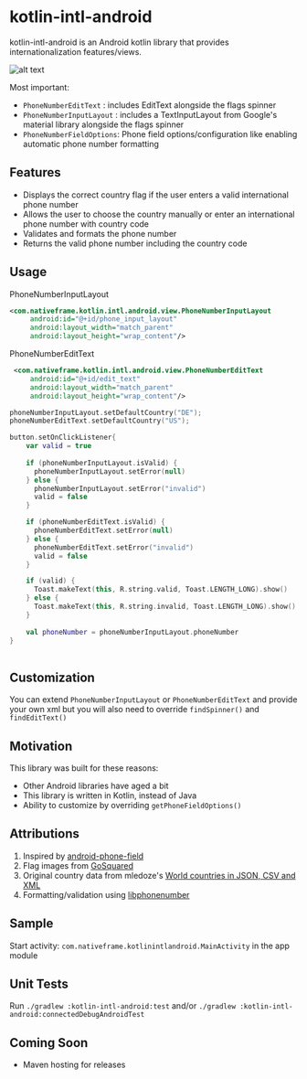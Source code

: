 kotlin-intl-android
===================

kotlin-intl-android is an Android kotlin library that provides internationalization features/views.

![alt text](https://firebasestorage.googleapis.com/v0/b/images-de159.appspot.com/o/kotlin-intl-android-sample.gif?alt=media&token=edaa9b0a-73a8-4cc3-acba-426cc63ab94d "Sample")

Most important:

 * `PhoneNumberEditText` : includes EditText alongside the flags spinner
 * `PhoneNumberInputLayout` : includes a TextInputLayout from Google's material library alongside the flags spinner 
 * `PhoneNumberFieldOptions`: Phone field options/configuration like enabling automatic phone number formatting
 
## Features
 
 * Displays the correct country flag if the user enters a valid international phone number
 * Allows the user to choose the country manually or enter an international phone number with country code
 * Validates and formats the phone number 
 * Returns the valid phone number including the country code
 
## Usage

PhoneNumberInputLayout 
 
```xml
<com.nativeframe.kotlin.intl.android.view.PhoneNumberInputLayout
     android:id="@+id/phone_input_layout"
     android:layout_width="match_parent"
     android:layout_height="wrap_content"/>
```
 
PhoneNumberEditText
 
```xml
 <com.nativeframe.kotlin.intl.android.view.PhoneNumberEditText
     android:id="@+id/edit_text"
     android:layout_width="match_parent"
     android:layout_height="wrap_content"/>
```
 
```kotlin 
phoneNumberInputLayout.setDefaultCountry("DE");
phoneNumberEditText.setDefaultCountry("US");

button.setOnClickListener{
    var valid = true
    
    if (phoneNumberInputLayout.isValid) {
      phoneNumberInputLayout.setError(null)
    } else {
      phoneNumberInputLayout.setError("invalid")
      valid = false
    }

    if (phoneNumberEditText.isValid) {
      phoneNumberEditText.setError(null)
    } else {
      phoneNumberEditText.setError("invalid")
      valid = false
    }

    if (valid) {
      Toast.makeText(this, R.string.valid, Toast.LENGTH_LONG).show()
    } else {
      Toast.makeText(this, R.string.invalid, Toast.LENGTH_LONG).show()
    }
    
    val phoneNumber = phoneNumberInputLayout.phoneNumber
}
 
```

## Customization

You can extend `PhoneNumberInputLayout` or `PhoneNumberEditText` and provide your own xml but you will also need to override `findSpinner()` and `findEditText()`

## Motivation

This library was built for these reasons: 
 
 * Other Android libraries have aged a bit
 * This library is written in Kotlin, instead of Java
 * Ability to customize by overriding `getPhoneFieldOptions()`

## Attributions  

 1. Inspired by [android-phone-field](https://github.com/lamudi-gmbh/android-phone-field)
 2. Flag images from [GoSquared](https://www.gosquared.com/resources/flag-icons/)
 3. Original country data from mledoze's [World countries in JSON, CSV and XML](https://github.com/mledoze/countries)
 4. Formatting/validation using [libphonenumber](https://github.com/googlei18n/libphonenumber)


 ## Sample

 Start activity: `com.nativeframe.kotlinintlandroid.MainActivity` in the app module

 ## Unit Tests

 Run `./gradlew :kotlin-intl-android:test` and/or `./gradlew :kotlin-intl-android:connectedDebugAndroidTest`

## Coming Soon

* Maven hosting for releases